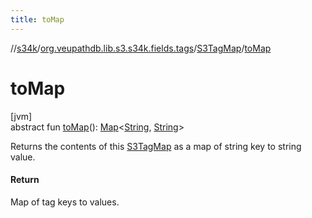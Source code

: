 ```yaml
---
title: toMap
---
```

//[s34k](../../../index.html)/[org.veupathdb.lib.s3.s34k.fields.tags](../index.html)/[S3TagMap](index.html)/[toMap](to-map.html)



# toMap



[jvm]\
abstract fun [toMap](to-map.html)(): [Map](https://kotlinlang.org/api/latest/jvm/stdlib/kotlin.collections/-map/index.html)&lt;[String](https://kotlinlang.org/api/latest/jvm/stdlib/kotlin/-string/index.html), [String](https://kotlinlang.org/api/latest/jvm/stdlib/kotlin/-string/index.html)&gt;



Returns the contents of this [S3TagMap](index.html) as a map of string key to string value.



#### Return



Map of tag keys to values.




